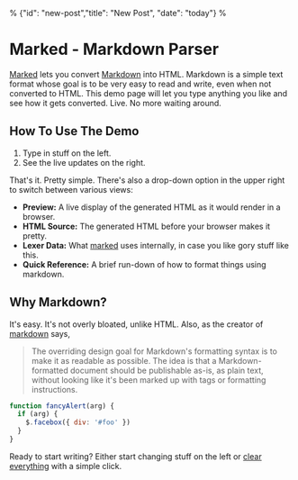 % {"id": "new-post","title": "New Post", "date": "today"} %

# Marked - Markdown Parser

[Marked] lets you convert [Markdown] into HTML. Markdown is a simple text format whose goal is to be very easy to read and write, even when not converted to HTML. This demo page will let you type anything you like and see how it gets converted. Live. No more waiting around.

## How To Use The Demo

1. Type in stuff on the left.
2. See the live updates on the right.

That's it. Pretty simple. There's also a drop-down option in the upper right to switch between various views:

- **Preview:** A live display of the generated HTML as it would render in a browser.
- **HTML Source:** The generated HTML before your browser makes it pretty.
- **Lexer Data:** What [marked] uses internally, in case you like gory stuff like this.
- **Quick Reference:** A brief run-down of how to format things using markdown.

## Why Markdown?

It's easy. It's not overly bloated, unlike HTML. Also, as the creator of [markdown] says,

> The overriding design goal for Markdown's
> formatting syntax is to make it as readable
> as possible. The idea is that a
> Markdown-formatted document should be
> publishable as-is, as plain text, without
> looking like it's been marked up with tags
> or formatting instructions.

```javascript
function fancyAlert(arg) {
  if (arg) {
    $.facebox({ div: '#foo' })
  }
}
```

Ready to start writing? Either start changing stuff on the left or
[clear everything](/demo/?text=) with a simple click.

[marked]: https://github.com/markedjs/marked/
[markdown]: http://daringfireball.net/projects/markdown/
